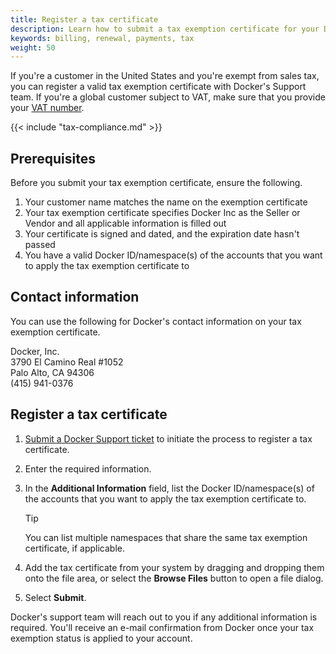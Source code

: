 ```yaml
---
title: Register a tax certificate
description: Learn how to submit a tax exemption certificate for your Docker billing.
keywords: billing, renewal, payments, tax
weight: 50
---
```


If you're a customer in the United States and you're exempt from sales tax, you can register a valid tax exemption certificate with Docker's Support team. If you're a global customer subject to VAT, make sure that you provide your [VAT number](/billing/history/#include-your-vat-number-on-your-invoice).

{{< include "tax-compliance.md" >}}

## Prerequisites

Before you submit your tax exemption certificate, ensure the following.

1. Your customer name matches the name on the exemption certificate
2. Your tax exemption certificate specifies Docker Inc as the Seller or Vendor and all applicable information is filled out
3. Your certificate is signed and dated, and the expiration date hasn't passed
4. You have a valid Docker ID/namespace(s) of the accounts that you want to apply the tax exemption certificate to

## Contact information

You can use the following for Docker's contact information on your tax exemption certificate.

Docker, Inc.  
3790 El Camino Real #1052  
Palo Alto, CA 94306  
(415) 941-0376

## Register a tax certificate

1. [Submit a Docker Support ticket](https://hub.docker.com/support/contact?topic=Billing&subtopic=Tax%20information) to initiate the process to register a tax certificate.
2. Enter the required information.
3. In the **Additional Information** field, list the Docker ID/namespace(s) of the accounts that you want to apply the tax exemption certificate to.

   > [!TIP]
   >
   > You can list multiple namespaces that share the same tax exemption certificate, if applicable.
4. Add the tax certificate from your system by dragging and dropping them onto the file area, or select the **Browse Files** button to open a file dialog.
5. Select **Submit**.

Docker's support team will reach out to you if any additional information is required. You'll receive an e-mail confirmation from Docker once your tax exemption status is applied to your account.
